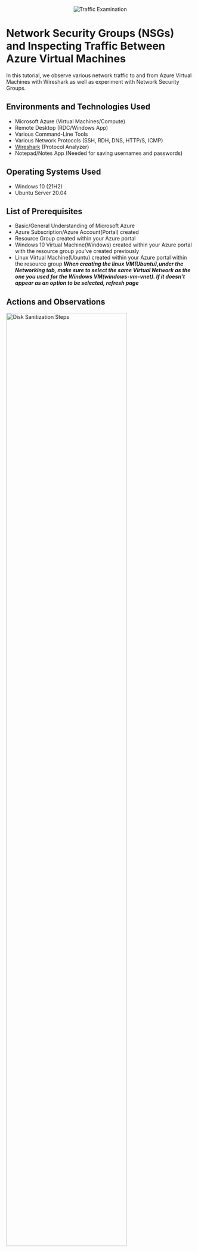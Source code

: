 <p align="center">
<img src="https://i.imgur.com/Ua7udoS.png" alt="Traffic Examination"/>
</p>

<h1>Network Security Groups (NSGs) and Inspecting Traffic Between Azure Virtual Machines</h1>
In this tutorial, we observe various network traffic to and from Azure Virtual Machines with Wireshark as well as experiment with Network Security Groups. <br />


<h2>Environments and Technologies Used</h2>

- Microsoft Azure (Virtual Machines/Compute)
- Remote Desktop (RDC/Windows App)
- Various Command-Line Tools
- Various Network Protocols (SSH, RDH, DNS, HTTP/S, ICMP)
- <a href="https://www.wireshark.org/">Wireshark</a> (Protocol Analyzer)
- Notepad/Notes App (Needed for saving usernames and passwords)

<h2>Operating Systems Used </h2>

- Windows 10 (21H2)
- Ubuntu Server 20.04

<h2>List of Prerequisites</h2>

- Basic/General Understanding of Microsoft Azure
- Azure Subscription/Azure Account(Portal) created
- Resource Group created within your Azure portal
- Windows 10 Virtual Machine(Windows) created within your Azure portal with the resource group you've created previously
- Linux Virtual Machine(Ubuntu) created within your Azure portal within the resource group <strong>*When creating the linux VM(Ubuntu),under the Networking tab,  make sure to select the same Virtual Network as the one you used for the Windows VM(windows-vm-vnet). If it doesn't appear as an option to be selected, refresh page*</strong>

<h2>Actions and Observations</h2>
<p>
<img src="https://i.imgur.com/y9bwKCU.jpeg" height="80%" width="80%" alt="Disk Sanitization Steps"/>
</p>
<p>
  <h3>Observe ICMP Traffic</h3>
<ol>
  <li>Log in to the Windows virtual machine (VM).</li>
  <li>
    Open a web browser within the VM and navigate to the following URL to download Wireshark:
    <a href="https://www.wireshark.org/">https://www.wireshark.org/</a>
  </li>
  <li>Download and install Wireshark by following the on-screen instructions.</li>
  <li>Once installed, launch Wireshark.</li>
  <li>In the main interface, locate and select the <strong>Ethernet</strong> interface.</li>
  <li>Click the <strong>blue shark fin icon</strong> in the top-left corner to start packet capture on the selected interface.</li>
  <li>In the display filter bar, type <code>icmp</code> and press <strong>Enter</strong> to filter for ICMP packets.</li>
  <li>Navigate to the <strong>Azure portal</strong>, go to the <strong>Overview</strong> section of your Linux VM, and copy the <strong>private IP address</strong>.</li>
  <li>Return to the Windows VM and open <strong>PowerShell</strong>.</li>
  <li>
    In PowerShell, ping the private IP address of the Linux VM using the following command:
    <br><code>ping &lt;linux-vm-private-ip&gt;</code>
  </li>
  <li>Switch back to Wireshark and observe the capture for ICMP packets corresponding to the ping requests and replies.</li>
  <li>
    Additionally, ping a public website (e.g., www.google.com) from PowerShell using the command:
    <br><code>ping www.google.com</code>
  </li>
  <li>Continue monitoring ICMP packet activity in Wireshark for both internal and external ping attempts.</li>
</ol>
</p>
<br />

<p>
<img src="https://i.imgur.com/vhOaoMk.jpeg" height="80%" width="80%" alt="Disk Sanitization Steps"/>
</p>
<p>
  <h3>Configuring a Firewall Network Security Group</h3>
<ol>
  <li>Open <strong>PowerShell</strong> on your Windows VM if it is not already open.</li>
  <li>
    Execute a continuous ping to the Linux VM's private IP address by entering the following command:
    <br><code>ping &lt;linux-vm-private-ip&gt; -t</code>
  </li>
  <li>In the <strong>Azure portal</strong>, navigate to the <strong>Virtual Machines</strong> section and select your <strong>Linux VM</strong>.</li>
  <li>Click on the <strong>Networking</strong> tab, then select <strong>Network settings</strong>.</li>
  <li>Locate the <strong>Network Security Group (NSG)</strong> associated with the Linux VM (e.g., <em>linux-vm-nsg</em>) and click on it.</li>
  <li>Within the NSG settings, click on the <strong>Inbound security rules</strong> tab, then click <strong>Add</strong> to create a new rule.</li>
  <li>
    Configure the new inbound rule with the following values:
    <ol>
      <li><strong>Source</strong>: Any</li>
      <li><strong>Source port ranges</strong>: *</li>
      <li><strong>Destination</strong>: Any</li>
      <li><strong>Service</strong>: Custom</li>
      <li><strong>Destination port ranges</strong>: *</li>
      <li><strong>Protocol</strong>: ICMPv4</li>
      <li><strong>Action</strong>: Deny</li>
      <li><strong>Priority</strong>: 290</li>
    </ol>
  </li>
  <li>Click <strong>Add</strong> to apply the rule.</li>
  <li>Return to <strong>PowerShell</strong> on the Windows VM and observe that the ping requests now time out, indicating that ICMP traffic is being blocked.</li>
  <li>Go back to the <strong>Azure portal</strong>, navigate to the NSG's <strong>Inbound security rules</strong>, and delete the rule you just created.</li>
  <li>After the rule has been removed, return to <strong>PowerShell</strong> and observe that ICMP traffic has resumed and ping replies are being received.</li>
  <li>Press <strong>Ctrl + C</strong> in PowerShell to stop the continuous ping and end the Wireshark capture.</li>
</ol>
</p>
<br />

<p>
<img src="https://i.imgur.com/DJmEXEB.png" height="80%" width="80%" alt="Disk Sanitization Steps"/>
</p>
<p>
Lorem ipsum dolor sit amet, consectetur adipiscing elit, sed do eiusmod tempor incididunt ut labore et dolore magna aliqua. Ut enim ad minim veniam, quis nostrud exercitation ullamco laboris nisi ut aliquip ex ea commodo consequat. Duis aute irure dolor in reprehenderit in voluptate velit esse cillum dolore eu fugiat nulla pariatur.
</p>
<br />

